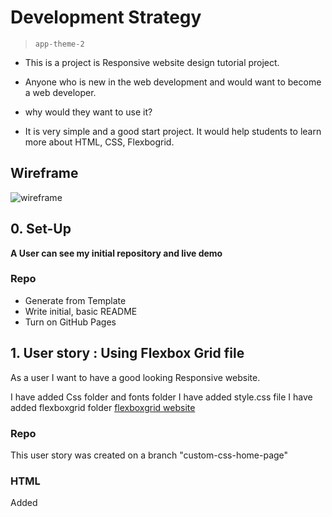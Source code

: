 # Development Strategy

> `app-theme-2`


 - This is a project is  Responsive website design  tutorial project.


 - Anyone who is new in the web development and would want to become a web developer. 

- why would they want to use it?

 - It is very simple and a good start project. It would help students to learn more about HTML, CSS, Flexbogrid.

## Wireframe

<!-- include a wireframe for your project in this repository, and display it here -->
<!-- wireframe.cc is a good site for getting started with wireframes -->
![wireframe]()

## 0. Set-Up

__A User can see my initial repository and live demo__

### Repo

- Generate from Template
- Write initial, basic README
- Turn on GitHub Pages

## 1. User story : Using Flexbox Grid file

As a user I want to have a good looking  Responsive website.

I have added Css folder and fonts folder
I have added style.css file
I have added flexboxgrid folder [flexboxgrid website](http://flexboxgrid.com/)


### Repo

This user story was created on a branch "custom-css-home-page"

### HTML


Added <title> for the project.
Added links for refering the flexboxgrid css file
Added semantic elements <header>, <nav>,<section>,<footer>
Added flexbox row class one row is splited in 12 colums
Added all the section for the the home page in the index.html file. The HEADER , SHOWCASE, FEATURES, COMPANY, FOOTER
Added align properties end, middle.

### CSS

Did not changed css on this user story.

---

## 2. User story: About Services Contact Pages

As a user I want to have About , Service and Contact pages

### Repo

This user story was created on a branch "about-services-contact-pages"

I have created the About , Service and Contact html files

### HTML

For this pages I used the same template page from home page
Added the same tags  for above for about, services, and contact pages
I have delete showcase and futures sections


### CSS

Added width properties for body
Added css properties for img
Added css properties for container class

---



## 3. User story: Custom CSS Pages

As a user I want to have nice styiling  in Home , About , Service and Contact pages

### Repo

This user story was created on a branch "custom-css-all-pages"



### HTML

I have edited some mispeling and addet text for Label



### CSS

I have added css properties for home page
I have added css properties for about page
I have added css properties for service page
I have added css properties for contact page

---


## Finishing Touches

- Write final, complete README:
  - [makeareadme.com](https://www.makeareadme.com/)
  - [bulldogjob](https://bulldogjob.com/news/449-how-to-write-a-good-readme-for-your-github-project)
  - [meakaakka](https://medium.com/@meakaakka/a-beginners-guide-to-writing-a-kickass-readme-7ac01da88ab3)
- Validate code to check for any last mistakes
